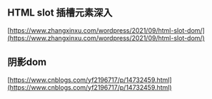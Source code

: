 ## HTML slot 插槽元素深入

[https://www.zhangxinxu.com/wordpress/2021/09/html-slot-dom/](https://www.zhangxinxu.com/wordpress/2021/09/html-slot-dom/)

## 阴影dom

[https://www.cnblogs.com/yf2196717/p/14732459.html](https://www.cnblogs.com/yf2196717/p/14732459.html)